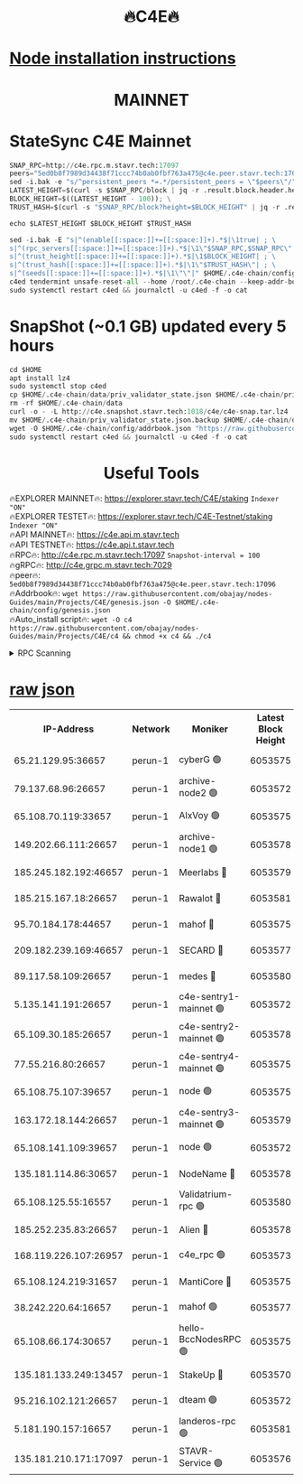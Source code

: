 <h1 align="center"> 🔥C4E🔥</h1>

[Node installation instructions](https://github.com/obajay/nodes-Guides/tree/main/Projects/C4E)
=

<h1 align="center"> MAINNET</h1>

# StateSync C4E Mainnet
```python
SNAP_RPC=http://c4e.rpc.m.stavr.tech:17097
peers="5ed0b8f7989d34438f71ccc74b0ab0fbf763a475@c4e.peer.stavr.tech:17096"
sed -i.bak -e "s/^persistent_peers *=.*/persistent_peers = \"$peers\"/" $HOME/.c4e-chain/config/config.toml
LATEST_HEIGHT=$(curl -s $SNAP_RPC/block | jq -r .result.block.header.height); \
BLOCK_HEIGHT=$((LATEST_HEIGHT - 100)); \
TRUST_HASH=$(curl -s "$SNAP_RPC/block?height=$BLOCK_HEIGHT" | jq -r .result.block_id.hash)

echo $LATEST_HEIGHT $BLOCK_HEIGHT $TRUST_HASH

sed -i.bak -E "s|^(enable[[:space:]]+=[[:space:]]+).*$|\1true| ; \
s|^(rpc_servers[[:space:]]+=[[:space:]]+).*$|\1\"$SNAP_RPC,$SNAP_RPC\"| ; \
s|^(trust_height[[:space:]]+=[[:space:]]+).*$|\1$BLOCK_HEIGHT| ; \
s|^(trust_hash[[:space:]]+=[[:space:]]+).*$|\1\"$TRUST_HASH\"| ; \
s|^(seeds[[:space:]]+=[[:space:]]+).*$|\1\"\"|" $HOME/.c4e-chain/config/config.toml
c4ed tendermint unsafe-reset-all --home /root/.c4e-chain --keep-addr-book
sudo systemctl restart c4ed && journalctl -u c4ed -f -o cat
```
# SnapShot (~0.1 GB) updated every 5 hours
```python
cd $HOME
apt install lz4
sudo systemctl stop c4ed
cp $HOME/.c4e-chain/data/priv_validator_state.json $HOME/.c4e-chain/priv_validator_state.json.backup
rm -rf $HOME/.c4e-chain/data
curl -o - -L http://c4e.snapshot.stavr.tech:1018/c4e/c4e-snap.tar.lz4 | lz4 -c -d - | tar -x -C $HOME/.c4e-chain --strip-components 2
mv $HOME/.c4e-chain/priv_validator_state.json.backup $HOME/.c4e-chain/data/priv_validator_state.json
wget -O $HOME/.c4e-chain/config/addrbook.json "https://raw.githubusercontent.com/obajay/nodes-Guides/main/Projects/C4E/addrbook.json"
sudo systemctl restart c4ed && journalctl -u c4ed -f -o cat
```
 <h1 align="center"> Useful Tools</h1>

🔥EXPLORER MAINNET🔥:  https://explorer.stavr.tech/C4E/staking            `Indexer "ON"` \
🔥EXPLORER TESTET🔥:   https://explorer.stavr.tech/C4E-Testnet/staking     `Indexer "ON"` \
🔥API MAINNET🔥:       https://c4e.api.m.stavr.tech \
🔥API TESTNET🔥:       https://c4e.api.t.stavr.tech \
🔥RPC🔥:               http://c4e.rpc.m.stavr.tech:17097                  `Snapshot-interval = 100` \
🔥gRPC🔥:              http://c4e.grpc.m.stavr.tech:7029 \
🔥peer🔥:              `5ed0b8f7989d34438f71ccc74b0ab0fbf763a475@c4e.peer.stavr.tech:17096` \
🔥Addrbook🔥:    ```wget https://raw.githubusercontent.com/obajay/nodes-Guides/main/Projects/C4E/genesis.json -O $HOME/.c4e-chain/config/genesis.json``` \
🔥Auto_install script🔥: ```wget -O c4 https://raw.githubusercontent.com/obajay/nodes-Guides/main/Projects/C4E/c4 && chmod +x c4 && ./c4```





<details>
<summary>RPC Scanning</summary>

<h2 align="center"> We scan nodes in real time every 4 hours. And we provide the final result of RPC endpoints.
We cannot influence the operation of these nodes in any way. </h2>


```python
If Voting Power is higher than 0 --> then the Node is a validator of the network and may be subject to attack and be a potential threat to the chain.
```
```python
We marked such validators with a red symbol
```

</details>

[raw json](https://rpc-check.c4e.stavr.tech/c4e/rpc-c4e-result.json)
=



<table><tr><th>IP-Address</th><th>Network</th><th>Moniker</th><th>Latest Block Height</th><th>Earliest Block Height</th><th>Catching Up</th><th>Voting Power</th><th>Scan Time</th></tr><tr><td>65.21.129.95:36657</td><td>perun-1</td><td>cyberG 🟢</td><td>6053575</td><td>0</td><td>False</td><td>0</td><td>2023-11-28T11:44:45.094709970UTC</td></tr><tr><td>79.137.68.96:26657</td><td>perun-1</td><td>archive-node2 🟢</td><td>6053572</td><td>1</td><td>False</td><td>0</td><td>2023-11-28T11:44:27.829944469UTC</td></tr><tr><td>65.108.70.119:33657</td><td>perun-1</td><td>AlxVoy 🟢</td><td>6053575</td><td>1</td><td>False</td><td>0</td><td>2023-11-28T11:44:44.319364847UTC</td></tr><tr><td>149.202.66.111:26657</td><td>perun-1</td><td>archive-node1 🟢</td><td>6053578</td><td>1</td><td>False</td><td>0</td><td>2023-11-28T11:45:01.128809543UTC</td></tr><tr><td>185.245.182.192:46657</td><td>perun-1</td><td>Meerlabs 🔴</td><td>6053579</td><td>1051501</td><td>False</td><td>493550</td><td>2023-11-28T11:45:06.719100492UTC</td></tr><tr><td>185.215.167.18:26657</td><td>perun-1</td><td>Rawalot 🔴</td><td>6053581</td><td>1090501</td><td>False</td><td>579034</td><td>2023-11-28T11:45:19.161602908UTC</td></tr><tr><td>95.70.184.178:44657</td><td>perun-1</td><td>mahof 🔴</td><td>6053575</td><td>2342001</td><td>False</td><td>1357006</td><td>2023-11-28T11:44:43.542653194UTC</td></tr><tr><td>209.182.239.169:46657</td><td>perun-1</td><td>SECARD 🔴</td><td>6053577</td><td>2616101</td><td>False</td><td>675729</td><td>2023-11-28T11:44:58.392811845UTC</td></tr><tr><td>89.117.58.109:26657</td><td>perun-1</td><td>medes 🔴</td><td>6053580</td><td>2826001</td><td>False</td><td>471345</td><td>2023-11-28T11:45:13.887110736UTC</td></tr><tr><td>5.135.141.191:26657</td><td>perun-1</td><td>c4e-sentry1-mainnet 🟢</td><td>6053572</td><td>4267001</td><td>False</td><td>0</td><td>2023-11-28T11:44:27.062198312UTC</td></tr><tr><td>65.109.30.185:26657</td><td>perun-1</td><td>c4e-sentry2-mainnet 🟢</td><td>6053578</td><td>5186001</td><td>False</td><td>0</td><td>2023-11-28T11:45:06.375257677UTC</td></tr><tr><td>77.55.216.80:26657</td><td>perun-1</td><td>c4e-sentry4-mainnet 🟢</td><td>6053575</td><td>5187001</td><td>False</td><td>0</td><td>2023-11-28T11:44:43.954334308UTC</td></tr><tr><td>65.108.75.107:39657</td><td>perun-1</td><td>node 🟢</td><td>6053575</td><td>5198801</td><td>False</td><td>0</td><td>2023-11-28T11:44:47.532254776UTC</td></tr><tr><td>163.172.18.144:26657</td><td>perun-1</td><td>c4e-sentry3-mainnet 🟢</td><td>6053579</td><td>5286001</td><td>False</td><td>0</td><td>2023-11-28T11:45:07.438398255UTC</td></tr><tr><td>65.108.141.109:39657</td><td>perun-1</td><td>node 🟢</td><td>6053572</td><td>5303301</td><td>False</td><td>0</td><td>2023-11-28T11:44:30.261139073UTC</td></tr><tr><td>135.181.114.86:30657</td><td>perun-1</td><td>NodeName 🔴</td><td>6053578</td><td>5508301</td><td>False</td><td>333717</td><td>2023-11-28T11:45:01.538289843UTC</td></tr><tr><td>65.108.125.55:16557</td><td>perun-1</td><td>Validatrium-rpc 🟢</td><td>6053580</td><td>5551301</td><td>False</td><td>0</td><td>2023-11-28T11:45:16.321533216UTC</td></tr><tr><td>185.252.235.83:26657</td><td>perun-1</td><td>Alien 🔴</td><td>6053578</td><td>5736001</td><td>False</td><td>380508</td><td>2023-11-28T11:45:01.867335101UTC</td></tr><tr><td>168.119.226.107:26957</td><td>perun-1</td><td>c4e_rpc 🟢</td><td>6053573</td><td>5953573</td><td>False</td><td>0</td><td>2023-11-28T11:44:36.642131242UTC</td></tr><tr><td>65.108.124.219:31657</td><td>perun-1</td><td>MantiCore 🔴</td><td>6053575</td><td>5953575</td><td>False</td><td>837417</td><td>2023-11-28T11:44:43.107283373UTC</td></tr><tr><td>38.242.220.64:16657</td><td>perun-1</td><td>mahof 🟢</td><td>6053577</td><td>5980001</td><td>False</td><td>0</td><td>2023-11-28T11:44:58.767737962UTC</td></tr><tr><td>65.108.66.174:30657</td><td>perun-1</td><td>hello-BccNodesRPC 🟢</td><td>6053575</td><td>5985401</td><td>False</td><td>0</td><td>2023-11-28T11:44:44.704335093UTC</td></tr><tr><td>135.181.133.249:13457</td><td>perun-1</td><td>StakeUp 🔴</td><td>6053570</td><td>6015001</td><td>False</td><td>1357007</td><td>2023-11-28T11:44:18.603761586UTC</td></tr><tr><td>95.216.102.121:26657</td><td>perun-1</td><td>dteam 🟢</td><td>6053572</td><td>6045401</td><td>False</td><td>0</td><td>2023-11-28T11:44:27.456326692UTC</td></tr><tr><td>5.181.190.157:16657</td><td>perun-1</td><td>landeros-rpc 🟢</td><td>6053581</td><td>6048001</td><td>False</td><td>0</td><td>2023-11-28T11:45:18.811123258UTC</td></tr><tr><td>135.181.210.171:17097</td><td>perun-1</td><td>STAVR-Service 🟢</td><td>6053576</td><td>6051801</td><td>False</td><td>0</td><td>2023-11-28T11:44:49.944151131UTC</td></tr></table>
